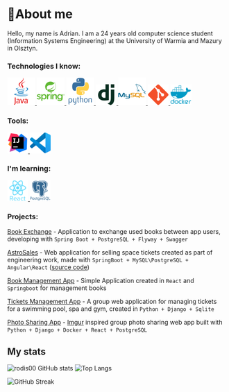 # 👋About me
Hello, my name is Adrian. I am a 24 years old computer science student (Information Systems Engineering) at the University of Warmia and Mazury in Olsztyn.

### Technologies I know:
<a href="https://www.java.com/">
  <img src="https://github.com/devicons/devicon/blob/master/icons/java/java-original-wordmark.svg" alt="java" width="64"/>
</a>
<a href="https://spring.io/projects/spring-boot/">
  <img src="https://github.com/devicons/devicon/blob/master/icons/spring/spring-original-wordmark.svg" alt="spring-boot" width="64"/>
</a>
<a href="https://www.python.org/">
  <img src="https://github.com/devicons/devicon/blob/master/icons/python/python-original-wordmark.svg" alt="python" width="64"/>
</a>
<a href="https://www.djangoproject.com/">
  <img src="https://github.com/devicons/devicon/blob/master/icons/django/django-plain.svg" alt="django" width="48"/>
</a>
<a href="https://www.mysql.com/">
  <img src="https://github.com/devicons/devicon/blob/master/icons/mysql/mysql-original-wordmark.svg" alt="mysql" width="64"/>
</a>
<a href="https://git-scm.com/">
  <img src="https://github.com/devicons/devicon/blob/master/icons/git/git-original.svg" alt="Git" width="48"/>
</a>
<a href="https://www.docker.com/">
  <img src="https://github.com/devicons/devicon/blob/master/icons/docker/docker-plain-wordmark.svg" alt="Docker" width="48"/>
</a>

### Tools:
<a href="https://www.jetbrains.com/idea/">
  <img src="https://github.com/devicons/devicon/blob/master/icons/intellij/intellij-original.svg" alt="intellij IDEA" width="48"/>
</a>
<a href="https://code.visualstudio.com/">
  <img src="https://github.com/devicons/devicon/blob/master/icons/vscode/vscode-original.svg" alt="VS Code" width="48"/>
</a>

### I'm learning:
<a href="https://react.dev/">
  <img src="https://github.com/devicons/devicon/blob/master/icons/react/react-original-wordmark.svg" alt="react" width="48"/>
</a>
<a href="https://www.postgresql.org/">
  <img src="https://github.com/devicons/devicon/blob/master/icons/postgresql/postgresql-plain-wordmark.svg" alt="postgresql" width="48"/>
</a>

### Projects:
[Book Exchange](https://github.com/rodis00/book-exchange) - Application to exchange used books between app users, developing with  `Spring Boot + PostgreSQL + Flyway + Swagger`

[AstroSales](https://astrosales.vercel.app/) - Web application for selling space tickets created as part of engineering work, made with `SpringBoot + MySQL\PostgreSQL + Angular\React` 
([source code](https://github.com/rodis00/astrosales))

[Book Management App](https://github.com/rodis00/simple-crud-app) - Simple Application created in `React` and `Springboot` for management books

[Tickets Management App](https://github.com/rodis00/ICC_15_00) - A group web application for managing tickets for a swimming pool, spa and gym, created in `Python + Django + Sqlite`

[Photo Sharing App](https://github.com/rodis00/ICC_Imgur_clone) - [Imgur](https://imgur.com/) inspired group photo sharing web app built with `Python + Django + Docker + React + PostgreSQL`

## My stats
![rodis00 GitHub stats](https://github-readme-stats-ten-omega.vercel.app/api?username=rodis00&show_icons=true&theme=transparent)
![Top Langs](https://github-readme-stats-ten-omega.vercel.app/api/top-langs/?username=rodis00&layout=donut&theme=transparent)

![GitHub Streak](http://github-readme-streak-stats.herokuapp.com?user=rodis00&theme=transparent)
